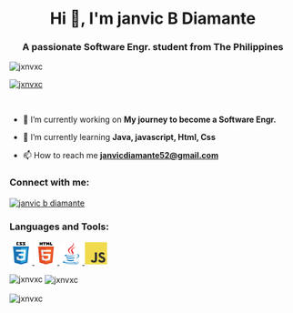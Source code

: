 <h1 align="center">Hi 👋, I'm janvic B Diamante</h1>
<h3 align="center">A passionate Software Engr. student from The Philippines</h3>

<p align="left"> <img src="https://komarev.com/ghpvc/?username=jxnvxc&label=Profile%20views&color=0e75b6&style=flat" alt="jxnvxc" /> </p>

<p align="left"> <a href="https://github.com/ryo-ma/github-profile-trophy"><img src="https://github-profile-trophy.vercel.app/?username=jxnvxc" alt="jxnvxc" /></a> </p>

<p align="left"> <a href="https://twitter.com/" target="blank"><img src="https://img.shields.io/twitter/follow/?logo=twitter&style=for-the-badge" alt="" /></a> </p>

- 🔭 I’m currently working on **My journey to become a Software Engr.**

- 🌱 I’m currently learning **Java, javascript, Html, Css**

- 📫 How to reach me **janvicdiamante52@gmail.com**

<h3 align="left">Connect with me:</h3>
<p align="left">
<a href="https://fb.com/janvic diamante" target="blank"><img align="center" src="https://raw.githubusercontent.com/rahuldkjain/github-profile-readme-generator/master/src/images/icons/Social/facebook.svg" alt="janvic b diamante" height="30" width="40" /></a>
</p>

<h3 align="left">Languages and Tools:</h3>
<p align="left"> <a href="https://www.w3schools.com/css/" target="_blank" rel="noreferrer"> <img src="https://raw.githubusercontent.com/devicons/devicon/master/icons/css3/css3-original-wordmark.svg" alt="css3" width="40" height="40"/> </a> <a href="https://www.w3.org/html/" target="_blank" rel="noreferrer"> <img src="https://raw.githubusercontent.com/devicons/devicon/master/icons/html5/html5-original-wordmark.svg" alt="html5" width="40" height="40"/> </a> <a href="https://www.java.com" target="_blank" rel="noreferrer"> <img src="https://raw.githubusercontent.com/devicons/devicon/master/icons/java/java-original.svg" alt="java" width="40" height="40"/> </a> <a href="https://developer.mozilla.org/en-US/docs/Web/JavaScript" target="_blank" rel="noreferrer"> <img src="https://raw.githubusercontent.com/devicons/devicon/master/icons/javascript/javascript-original.svg" alt="javascript" width="40" height="40"/> </a> </p>

<p><img align="left" src="https://github-readme-stats.vercel.app/api/top-langs?username=jxnvxc&show_icons=true&locale=en&layout=compact" alt="jxnvxc" /></p>

<p>&nbsp;<img align="center" src="https://github-readme-stats.vercel.app/api?username=jxnvxc&show_icons=true&locale=en" alt="jxnvxc" /></p>

<p><img align="center" src="https://github-readme-streak-stats.herokuapp.com/?user=jxnvxc&" alt="jxnvxc" /></p>
